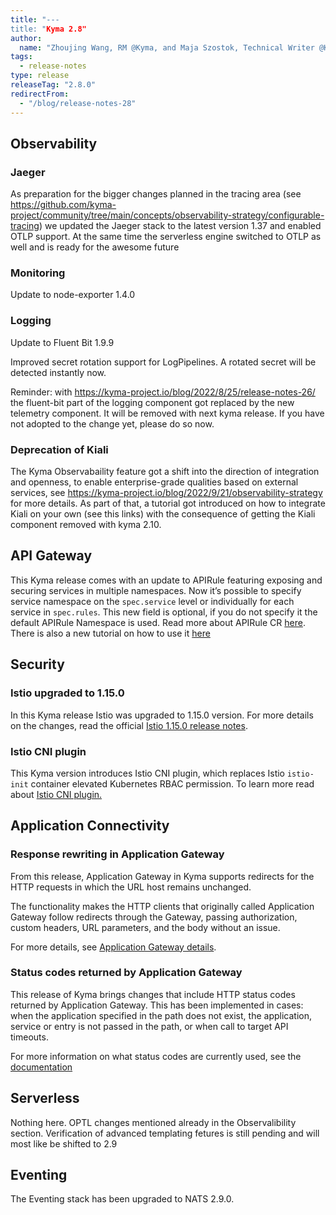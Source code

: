 ```yaml
---
title: "---
title: "Kyma 2.8"
author:
  name: "Zhoujing Wang, RM @Kyma, and Maja Szostok, Technical Writer @Kyma"
tags:
  - release-notes 
type: release 
releaseTag: "2.8.0"
redirectFrom:
  - "/blog/release-notes-28"
---
```


## Observability 

 

### Jaeger 

 

As preparation for the bigger changes planned in the tracing area (see https://github.com/kyma-project/community/tree/main/concepts/observability-strategy/configurable-tracing) we updated the Jaeger stack to the latest version 1.37 and enabled OTLP support. At the same time the serverless engine switched to OTLP as well and is ready for the awesome future 

 

### Monitoring 

 

Update to node-exporter 1.4.0 

 

### Logging 

 

Update to Fluent Bit 1.9.9 

 

Improved secret rotation support for LogPipelines. A rotated secret will be detected instantly now. 

 

Reminder: with https://kyma-project.io/blog/2022/8/25/release-notes-26/ the fluent-bit part of the logging component got replaced by the new telemetry component. It will be removed with next kyma release. If you have not adopted to the change yet, please do so now. 

 

### Deprecation of Kiali 

 

The Kyma Observabaility feature got a shift into the direction of integration and openness, to enable enterprise-grade qualities based on external services, see https://kyma-project.io/blog/2022/9/21/observability-strategy for more details. As part of that, a tutorial got introduced on how to integrate Kiali on your own (see this links) with the consequence of getting the Kiali component removed with kyma 2.10.  

 

## API Gateway 
 
This Kyma release comes with an update to APIRule featuring exposing and securing services in multiple namespaces. Now it’s possible to specify service namespace on the `spec.service` level or individually for each service in `spec.rules`. This new field is optional, if you do not specify it the default APIRule Namespace is used. Read more about APIRule CR [here](https://kyma-project.io/docs/kyma/latest/05-technical-reference/00-custom-resources/apix-01-apirule). There is also a new tutorial on how to use it [here](https://kyma-project.io/docs/kyma/latest/03-tutorials/00-api-exposure/apix-09-expose-workloads-multiple-namespaces/) 
 
## Security  

 

### Istio upgraded to 1.15.0 
 

In this Kyma release Istio was upgraded to 1.15.0 version. For more details on the changes, read the official [Istio 1.15.0 release notes](https://istio.io/latest/news/releases/1.15.x/announcing-1.15.0/). 

 

### Istio CNI plugin 

 

This Kyma version introduces Istio CNI plugin, which replaces Istio `istio-init` container elevated Kubernetes RBAC permission. To learn more read about [Istio CNI plugin.](https://istio.io/latest/docs/setup/additional-setup/cni/) 

 

 

## Application Connectivity 

 

### Response rewriting in Application Gateway  

 

From this release, Application Gateway in Kyma supports redirects for the HTTP requests in which the URL host remains unchanged.  

The functionality makes the HTTP clients that originally called Application Gateway follow redirects through the Gateway, passing authorization, custom headers, URL parameters, and the body without an issue. 

For more details, see [Application Gateway details](https://kyma-project.io/docs/kyma/main/05-technical-reference/ac-01-application-gateway-details/).  

 

### Status codes returned by Application Gateway  

 
This release of Kyma brings changes that include HTTP status codes returned by Application Gateway. This has been implemented in cases: when the application specified in the path does not exist, the application, service or entry is not passed in the path, or when call to target API timeouts.  
 
For more information on what status codes are currently used, see the [documentation](https://github.com/kyma-project/kyma/blob/main/components/central-application-gateway/README.md)  

 

## Serverless 
 
Nothing here. OPTL changes mentioned already in the Observalibility section. 
Verification of advanced templating fetures is still pending and will most like be shifted to 2.9 


## Eventing 

The Eventing stack has been upgraded to NATS 2.9.0. 
